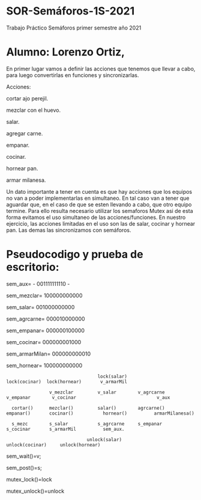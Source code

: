 # SOR-Semáforos-1S-2021
Trabajo Práctico Semáforos primer semestre año 2021

# Alumno: Lorenzo Ortiz,

En primer lugar vamos a definir las acciones que tenemos que llevar a cabo, para luego convertirlas en funciones y sincronizarlas.

Acciones:

cortar ajo perejil.

mezclar con el huevo.

salar.

agregar carne.

empanar.

cocinar.

hornear pan.

armar milanesa.

Un dato importante a tener en cuenta es que hay acciones que los equipos no van a poder implementarlas en simultaneo.
En tal caso van a tener que aguardar que, en el caso de que se esten llevando a cabo, que otro equipo termine.
Para ello resulta necesario utilizar los semaforos Mutex asi de esta forma evitamos el uso simultaneo de las acciones/funciones.
En nuestro ejercicio, las acciones limitadas en el uso son las de salar, cocinar y hornear pan.
Las demas las sincronizamos con semáforos.

# Pseudocodigo y prueba de escritorio:

sem_aux=    	          - 001111111110 -

sem_mezclar=	          100000000000

sem_salar=	            001000000000

sem_agrcarne=	          000010000000

sem_empanar=	          000000100000

sem_cocinar=	          000000001000

sem_armarMilan=	        000000000010

sem_hornear=	          100000000000




                                      lock(salar)		   	              lock(cocinar)	 lock(hornear)       v_armarMil

                    v_mezclar         v_salar        v_agrcarne      v_empanar	      v_cocinar                              v_aux

      cortar()      mezclar()         salar()        agrcarne()       empanar()       cocinar()           hornear()          armarMilanesa()

      s_mezc        s_salar           s_agrcarne     s_empanar        s_cocinar       s_armarMil          sem_aux.     

	                              unlock(salar)			              unlock(cocinar)     unlock(hornear)
 

sem_wait()=v;

sem_post()=s; 

mutex_lock()=lock

mutex_unlock()=unlock 
